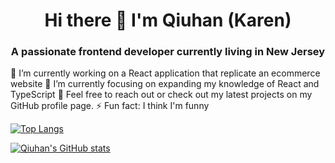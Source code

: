 <h1 align="center">Hi there 👋 I'm Qiuhan (Karen)
</h1>

<h3 align="center">A passionate frontend developer currently living in New Jersey
</h3>

 🔭 I’m currently working on a React application that replicate an ecommerce website
 🌱 I’m currently focusing on expanding my knowledge of React and TypeScript 
 👋 Feel free to reach out or check out my latest projects on my GitHub profile page.
 ⚡  Fun fact: I think I'm funny

[![Top Langs](https://github-readme-stats.vercel.app/api/top-langs/?username=qiuhanzhou&theme=dracula&layout=compact)](https://github.com/qiuhanzhou/github-readme-stats)

 [![Qiuhan's GitHub stats](https://github-readme-stats.vercel.app/api?username=qiuhanzhou&theme=dracula)](https://github.com/qiuhanzhou/github-readme-stats)



